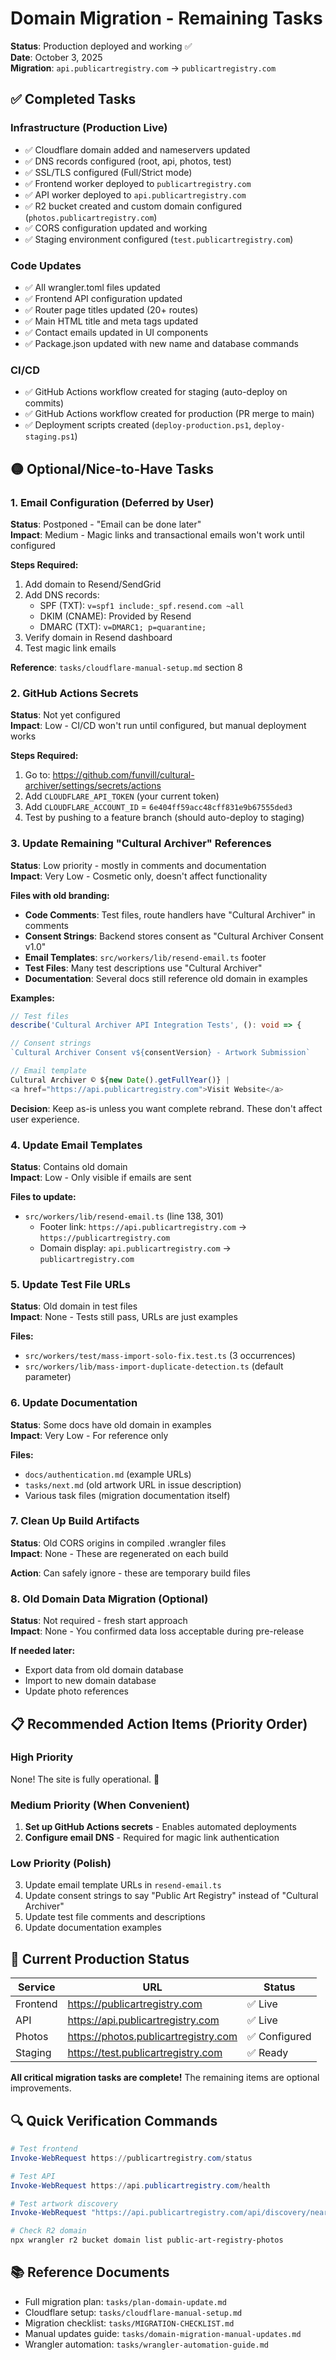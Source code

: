 # Domain Migration - Remaining Tasks

**Status**: Production deployed and working ✅  
**Date**: October 3, 2025  
**Migration**: `api.publicartregistry.com` → `publicartregistry.com`

## ✅ Completed Tasks

### Infrastructure (Production Live)
- ✅ Cloudflare domain added and nameservers updated
- ✅ DNS records configured (root, api, photos, test)
- ✅ SSL/TLS configured (Full/Strict mode)
- ✅ Frontend worker deployed to `publicartregistry.com`
- ✅ API worker deployed to `api.publicartregistry.com`
- ✅ R2 bucket created and custom domain configured (`photos.publicartregistry.com`)
- ✅ CORS configuration updated and working
- ✅ Staging environment configured (`test.publicartregistry.com`)

### Code Updates
- ✅ All wrangler.toml files updated
- ✅ Frontend API configuration updated
- ✅ Router page titles updated (20+ routes)
- ✅ Main HTML title and meta tags updated
- ✅ Contact emails updated in UI components
- ✅ Package.json updated with new name and database commands

### CI/CD
- ✅ GitHub Actions workflow created for staging (auto-deploy on commits)
- ✅ GitHub Actions workflow created for production (PR merge to main)
- ✅ Deployment scripts created (`deploy-production.ps1`, `deploy-staging.ps1`)

## 🟡 Optional/Nice-to-Have Tasks

### 1. Email Configuration (Deferred by User)
**Status**: Postponed - "Email can be done later"  
**Impact**: Medium - Magic links and transactional emails won't work until configured

**Steps Required:**
1. Add domain to Resend/SendGrid
2. Add DNS records:
   - SPF (TXT): `v=spf1 include:_spf.resend.com ~all`
   - DKIM (CNAME): Provided by Resend
   - DMARC (TXT): `v=DMARC1; p=quarantine;`
3. Verify domain in Resend dashboard
4. Test magic link emails

**Reference**: `tasks/cloudflare-manual-setup.md` section 8

### 2. GitHub Actions Secrets
**Status**: Not yet configured  
**Impact**: Low - CI/CD won't run until configured, but manual deployment works

**Steps Required:**
1. Go to: https://github.com/funvill/cultural-archiver/settings/secrets/actions
2. Add `CLOUDFLARE_API_TOKEN` (your current token)
3. Add `CLOUDFLARE_ACCOUNT_ID` = `6e404ff59acc48cff831e9b67555ded3`
4. Test by pushing to a feature branch (should auto-deploy to staging)

### 3. Update Remaining "Cultural Archiver" References
**Status**: Low priority - mostly in comments and documentation  
**Impact**: Very Low - Cosmetic only, doesn't affect functionality

**Files with old branding:**
- **Code Comments**: Test files, route handlers have "Cultural Archiver" in comments
- **Consent Strings**: Backend stores consent as "Cultural Archiver Consent v1.0"
- **Email Templates**: `src/workers/lib/resend-email.ts` footer
- **Test Files**: Many test descriptions use "Cultural Archiver"
- **Documentation**: Several docs still reference old domain in examples

**Examples:**
```typescript
// Test files
describe('Cultural Archiver API Integration Tests', (): void => {

// Consent strings  
`Cultural Archiver Consent v${consentVersion} - Artwork Submission`

// Email template
Cultural Archiver © ${new Date().getFullYear()} |
<a href="https://api.publicartregistry.com">Visit Website</a>
```

**Decision**: Keep as-is unless you want complete rebrand. These don't affect user experience.

### 4. Update Email Templates
**Status**: Contains old domain  
**Impact**: Low - Only visible if emails are sent

**Files to update:**
- `src/workers/lib/resend-email.ts` (line 138, 301)
  - Footer link: `https://api.publicartregistry.com` → `https://publicartregistry.com`
  - Domain display: `api.publicartregistry.com` → `publicartregistry.com`

### 5. Update Test File URLs
**Status**: Old domain in test files  
**Impact**: None - Tests still pass, URLs are just examples

**Files:**
- `src/workers/test/mass-import-solo-fix.test.ts` (3 occurrences)
- `src/workers/lib/mass-import-duplicate-detection.ts` (default parameter)

### 6. Update Documentation
**Status**: Some docs have old domain in examples  
**Impact**: Very Low - For reference only

**Files:**
- `docs/authentication.md` (example URLs)
- `tasks/next.md` (old artwork URL in issue description)
- Various task files (migration documentation itself)

### 7. Clean Up Build Artifacts
**Status**: Old CORS origins in compiled .wrangler files  
**Impact**: None - These are regenerated on each build

**Action**: Can safely ignore - these are temporary build files

### 8. Old Domain Data Migration (Optional)
**Status**: Not required - fresh start approach  
**Impact**: None - You confirmed data loss acceptable during pre-release

**If needed later:**
- Export data from old domain database
- Import to new domain database
- Update photo references

## 📋 Recommended Action Items (Priority Order)

### High Priority
None! The site is fully operational. 🎉

### Medium Priority (When Convenient)
1. **Set up GitHub Actions secrets** - Enables automated deployments
2. **Configure email DNS** - Required for magic link authentication

### Low Priority (Polish)
3. Update email template URLs in `resend-email.ts`
4. Update consent strings to say "Public Art Registry" instead of "Cultural Archiver"
5. Update test file comments and descriptions
6. Update documentation examples

## 🎯 Current Production Status

| Service | URL | Status |
|---------|-----|--------|
| Frontend | https://publicartregistry.com | ✅ Live |
| API | https://api.publicartregistry.com | ✅ Live |
| Photos | https://photos.publicartregistry.com | ✅ Configured |
| Staging | https://test.publicartregistry.com | ✅ Ready |

**All critical migration tasks are complete!** The remaining items are optional improvements.

## 🔍 Quick Verification Commands

```powershell
# Test frontend
Invoke-WebRequest https://publicartregistry.com/status

# Test API
Invoke-WebRequest https://api.publicartregistry.com/health

# Test artwork discovery
Invoke-WebRequest "https://api.publicartregistry.com/api/discovery/nearby?lat=49.2827&lon=-123.1207&radius=500"

# Check R2 domain
npx wrangler r2 bucket domain list public-art-registry-photos
```

## 📚 Reference Documents

- Full migration plan: `tasks/plan-domain-update.md`
- Cloudflare setup: `tasks/cloudflare-manual-setup.md`
- Migration checklist: `tasks/MIGRATION-CHECKLIST.md`
- Manual updates guide: `tasks/domain-migration-manual-updates.md`
- Wrangler automation: `tasks/wrangler-automation-guide.md`
